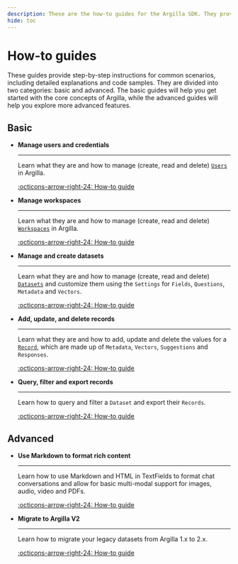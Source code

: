 ```yaml
---
description: These are the how-to guides for the Argilla SDK. They provide step-by-step instructions for common scenarios, including detailed explanations and code samples.
hide: toc
---
```


# How-to guides

These guides provide step-by-step instructions for common scenarios, including detailed explanations and code samples. They are divided into two categories: basic and advanced. The basic guides will help you get started with the core concepts of Argilla, while the advanced guides will help you explore more advanced features.

## Basic

<div class="grid cards" markdown>

-   __Manage users and credentials__

    ---

    Learn what they are and how to manage (create, read and delete) [`Users`](user.md) in Argilla.

    [:octicons-arrow-right-24: How-to guide](user.md)

-   __Manage workspaces__

    ---

    Learn what they are and how to manage (create, read and delete) [`Workspaces`](workspace.md) in Argilla.

    [:octicons-arrow-right-24: How-to guide](workspace.md)

-   __Manage and create datasets__

    ---

    Learn what they are and how to manage (create, read and delete) [`Datasets`](dataset.md) and customize them using the `Settings` for `Fields`, `Questions`,  `Metadata` and `Vectors`.

    [:octicons-arrow-right-24: How-to guide](dataset.md)

-   __Add, update, and delete records__

    ---

    Learn what they are and how to add, update and delete the values for a [`Record`](record.md), which are made up of `Metadata`, `Vectors`, `Suggestions` and `Responses`.

    [:octicons-arrow-right-24: How-to guide](record.md)

-   __Query, filter and export records__

    ---

    Learn how to query and filter a `Dataset` and export their `Records`.

    [:octicons-arrow-right-24: How-to guide](query_export.md)

</div>

## Advanced

<div class="grid cards" markdown>

-   __Use Markdown to format rich content__

    ---

    Learn how to use Markdown and HTML in TextFields to format chat conversations and allow for basic multi-modal support for images, audio, video and PDFs.

    [:octicons-arrow-right-24: How-to guide](making_most_of_markdown.md)

-   __Migrate to Argilla V2__

    ---

    Learn how to migrate your legacy datasets from Argilla 1.x to 2.x.

    [:octicons-arrow-right-24: How-to guide](migrate_from_legacy_datasets.md)

</div>